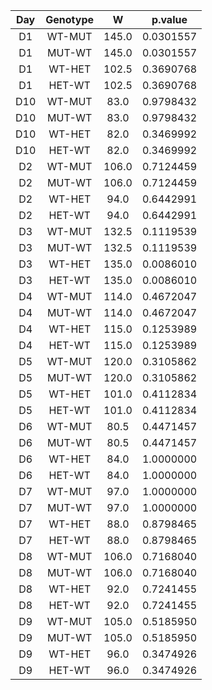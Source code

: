 | Day | Genotype |   W   |  p.value  |
|:---:|:--------:|:-----:|:---------:|
| D1  |  WT-MUT  | 145.0 | 0.0301557 |
| D1  |  MUT-WT  | 145.0 | 0.0301557 |
| D1  |  WT-HET  | 102.5 | 0.3690768 |
| D1  |  HET-WT  | 102.5 | 0.3690768 |
| D10 |  WT-MUT  | 83.0  | 0.9798432 |
| D10 |  MUT-WT  | 83.0  | 0.9798432 |
| D10 |  WT-HET  | 82.0  | 0.3469992 |
| D10 |  HET-WT  | 82.0  | 0.3469992 |
| D2  |  WT-MUT  | 106.0 | 0.7124459 |
| D2  |  MUT-WT  | 106.0 | 0.7124459 |
| D2  |  WT-HET  | 94.0  | 0.6442991 |
| D2  |  HET-WT  | 94.0  | 0.6442991 |
| D3  |  WT-MUT  | 132.5 | 0.1119539 |
| D3  |  MUT-WT  | 132.5 | 0.1119539 |
| D3  |  WT-HET  | 135.0 | 0.0086010 |
| D3  |  HET-WT  | 135.0 | 0.0086010 |
| D4  |  WT-MUT  | 114.0 | 0.4672047 |
| D4  |  MUT-WT  | 114.0 | 0.4672047 |
| D4  |  WT-HET  | 115.0 | 0.1253989 |
| D4  |  HET-WT  | 115.0 | 0.1253989 |
| D5  |  WT-MUT  | 120.0 | 0.3105862 |
| D5  |  MUT-WT  | 120.0 | 0.3105862 |
| D5  |  WT-HET  | 101.0 | 0.4112834 |
| D5  |  HET-WT  | 101.0 | 0.4112834 |
| D6  |  WT-MUT  | 80.5  | 0.4471457 |
| D6  |  MUT-WT  | 80.5  | 0.4471457 |
| D6  |  WT-HET  | 84.0  | 1.0000000 |
| D6  |  HET-WT  | 84.0  | 1.0000000 |
| D7  |  WT-MUT  | 97.0  | 1.0000000 |
| D7  |  MUT-WT  | 97.0  | 1.0000000 |
| D7  |  WT-HET  | 88.0  | 0.8798465 |
| D7  |  HET-WT  | 88.0  | 0.8798465 |
| D8  |  WT-MUT  | 106.0 | 0.7168040 |
| D8  |  MUT-WT  | 106.0 | 0.7168040 |
| D8  |  WT-HET  | 92.0  | 0.7241455 |
| D8  |  HET-WT  | 92.0  | 0.7241455 |
| D9  |  WT-MUT  | 105.0 | 0.5185950 |
| D9  |  MUT-WT  | 105.0 | 0.5185950 |
| D9  |  WT-HET  | 96.0  | 0.3474926 |
| D9  |  HET-WT  | 96.0  | 0.3474926 |

